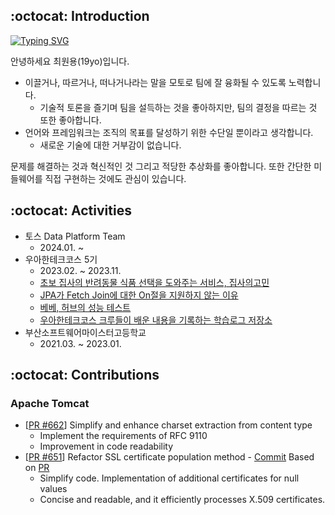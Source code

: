## :octocat: Introduction
<span>
<div>
<a href="https://git.io/typing-svg">
  <img src="https://readme-typing-svg.demolab.com?font=Fira+Code&duration=4000&pause=300&color=58A6FF&background=FFFFFF00&random=false&width=435&lines=Stockdale+Paradox;Data+Engineer" alt="Typing SVG" />
</a>

안녕하세요 최원용(19yo)입니다.
* 이끌거나, 따르거나, 떠나거나라는 말을 모토로 팀에 잘 융화될 수 있도록 노력합니다.
  * 기술적 토론을 즐기며 팀을 설득하는 것을 좋아하지만, 팀의 결정을 따르는 것 또한 좋아합니다.
* 언어와 프레임워크는 조직의 목표를 달성하기 위한 수단일 뿐이라고 생각합니다.
  * 새로운 기술에 대한 거부감이 없습니다.

문제를 해결하는 것과 혁신적인 것 그리고 적당한 추상화를 좋아합니다. 또한 간단한 미들웨어를 직접 구현하는 것에도 관심이 있습니다.
</span>

## :octocat: Activities
* 토스 Data Platform Team
  * 2024.01. ~
* 우아한테크코스 5기
  * 2023.02. ~ 2023.11.
  * [초보 집사의 반려동물 식품 선택을 도와주는 서비스, 집사의고민](https://github.com/woowacourse-teams/2023-zipgo)
  * [JPA가 Fetch Join에 대한 On절을 지원하지 않는 이유](https://tecoble.techcourse.co.kr/post/2023-11-01-jpa-fetch-join/)
  * [베베, 허브의 성능 테스트](https://www.youtube.com/watch?v=3cTn53dtzJI)
  * [우아한테크코스 크루들이 배운 내용을 기록하는 학습로그 저장소](https://github.com/woowacourse/prolog)
* 부산소프트웨어마이스터고등학교
  * 2021.03. ~ 2023.01.

## :octocat: Contributions
### Apache Tomcat
* [[PR #662](https://github.com/apache/tomcat/pull/662)] Simplify and enhance charset extraction from content type
  * Implement the requirements of RFC 9110
  * Improvement in code readability
* [[PR #651](https://github.com/apache/tomcat/pull/651)] Refactor SSL certificate population method - [Commit](https://github.com/apache/tomcat/commit/f650ea788df8067baa4267ac4df806ba1bff1853) Based on [PR](https://github.com/apache/tomcat/pull/651)
  * Simplify code. Implementation of additional certificates for null values
  * Concise and readable, and it efficiently processes X.509 certificates.
